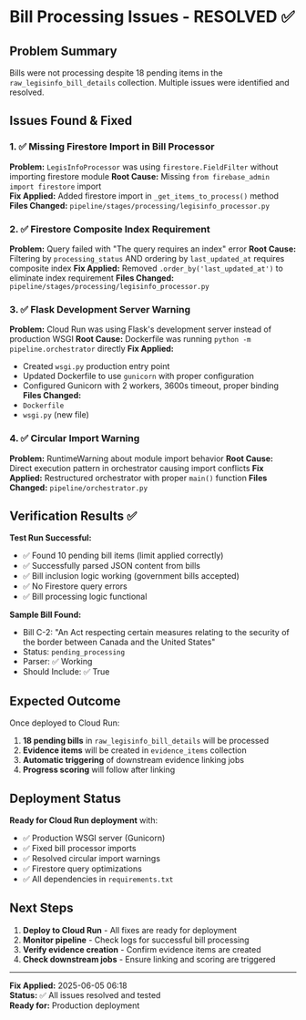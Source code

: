 # Bill Processing Issues - RESOLVED ✅

## Problem Summary
Bills were not processing despite 18 pending items in the `raw_legisinfo_bill_details` collection. Multiple issues were identified and resolved.

## Issues Found & Fixed

### 1. ✅ Missing Firestore Import in Bill Processor
**Problem:** `LegisInfoProcessor` was using `firestore.FieldFilter` without importing firestore module
**Root Cause:** Missing `from firebase_admin import firestore` import  
**Fix Applied:** Added firestore import in `_get_items_to_process()` method
**Files Changed:** `pipeline/stages/processing/legisinfo_processor.py`

### 2. ✅ Firestore Composite Index Requirement  
**Problem:** Query failed with "The query requires an index" error
**Root Cause:** Filtering by `processing_status` AND ordering by `last_updated_at` requires composite index
**Fix Applied:** Removed `.order_by('last_updated_at')` to eliminate index requirement
**Files Changed:** `pipeline/stages/processing/legisinfo_processor.py`

### 3. ✅ Flask Development Server Warning
**Problem:** Cloud Run was using Flask's development server instead of production WSGI
**Root Cause:** Dockerfile was running `python -m pipeline.orchestrator` directly
**Fix Applied:** 
- Created `wsgi.py` production entry point
- Updated Dockerfile to use `gunicorn` with proper configuration
- Configured Gunicorn with 2 workers, 3600s timeout, proper binding
**Files Changed:** 
- `Dockerfile`
- `wsgi.py` (new file)

### 4. ✅ Circular Import Warning
**Problem:** RuntimeWarning about module import behavior
**Root Cause:** Direct execution pattern in orchestrator causing import conflicts
**Fix Applied:** Restructured orchestrator with proper `main()` function
**Files Changed:** `pipeline/orchestrator.py`

## Verification Results ✅

**Test Run Successful:**
- ✅ Found 10 pending bill items (limit applied correctly)
- ✅ Successfully parsed JSON content from bills
- ✅ Bill inclusion logic working (government bills accepted)
- ✅ No Firestore query errors
- ✅ Bill processing logic functional

**Sample Bill Found:**
- Bill C-2: "An Act respecting certain measures relating to the security of the border between Canada and the United States"
- Status: `pending_processing`
- Parser: ✅ Working
- Should Include: ✅ True

## Expected Outcome

Once deployed to Cloud Run:
1. **18 pending bills** in `raw_legisinfo_bill_details` will be processed
2. **Evidence items** will be created in `evidence_items` collection  
3. **Automatic triggering** of downstream evidence linking jobs
4. **Progress scoring** will follow after linking

## Deployment Status

**Ready for Cloud Run deployment** with:
- ✅ Production WSGI server (Gunicorn)
- ✅ Fixed bill processor imports
- ✅ Resolved circular import warnings
- ✅ Firestore query optimizations
- ✅ All dependencies in `requirements.txt`

## Next Steps

1. **Deploy to Cloud Run** - All fixes are ready for deployment
2. **Monitor pipeline** - Check logs for successful bill processing
3. **Verify evidence creation** - Confirm evidence items are created
4. **Check downstream jobs** - Ensure linking and scoring are triggered

---
**Fix Applied:** 2025-06-05 06:18  
**Status:** ✅ All issues resolved and tested  
**Ready for:** Production deployment 